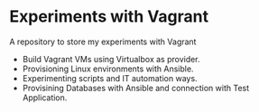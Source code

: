 # Experiments with Vagrant

A repository to store my experiments with Vagrant

* Build Vagrant VMs using Virtualbox as provider.
* Provisioning Linux environments with Ansible.
* Experimenting scripts and IT automation ways.
* Provisining Databases with Ansible and connection with Test Application.
